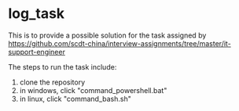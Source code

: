 # log_task

This is to provide a possible solution for the task assigned by https://github.com/scdt-china/interview-assignments/tree/master/it-support-engineer

The steps to run the task include:
1. clone the repository
2. in windows, click "command_powershell.bat"
3. in linux, click "command_bash.sh"
